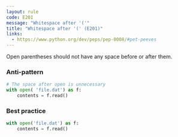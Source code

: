 ```yaml
---
layout: rule
code: E201
message: "Whitespace after '('"
title: "Whitespace after '(' (E201)"
links:
  - https://www.python.org/dev/peps/pep-0008/#pet-peeves
---
```


Open parentheses should not have any space before or after them.

### Anti-pattern

```python
# The space after open is unnecessary
with open( 'file.dat') as f:
    contents = f.read()
```

### Best practice

```python
with open('file.dat') as f:
    contents = f.read()
```
